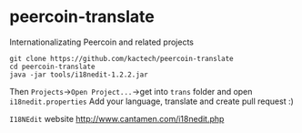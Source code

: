 peercoin-translate
==================

Internationalizating Peercoin and related projects

    git clone https://github.com/kactech/peercoin-translate
    cd peercoin-translate
    java -jar tools/i18nedit-1.2.2.jar 
  
Then `Projects`->`Open Project...`->get into `trans` folder and open `i18nedit.properties`
Add your language, translate and create pull request :)

`I18NEdit` website http://www.cantamen.com/i18nedit.php
